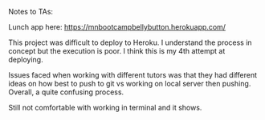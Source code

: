 Notes to TAs:

Lunch app here: https://mnbootcampbellybutton.herokuapp.com/

This project was difficult to deploy to Heroku.  I understand the process in concept but the execution is poor.  I think this is my 4th attempt at deploying.
  
Issues faced when working with different tutors was that they had different ideas on how best to push to git vs working on local server then pushing.  Overall, a quite confusing process.  

Still not comfortable with working in terminal and it shows.  
